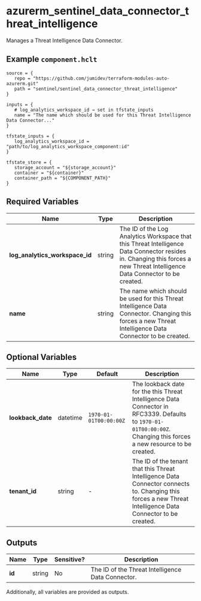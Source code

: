 # azurerm_sentinel_data_connector_threat_intelligence

Manages a Threat Intelligence Data Connector.

## Example `component.hclt`

```hcl
source = {
   repo = "https://github.com/jumidev/terraform-modules-auto-azurerm.git"   
   path = "sentinel/sentinel_data_connector_threat_intelligence"   
}

inputs = {
   # log_analytics_workspace_id → set in tfstate_inputs
   name = "The name which should be used for this Threat Intelligence Data Connector..."   
}

tfstate_inputs = {
   log_analytics_workspace_id = "path/to/log_analytics_workspace_component:id"   
}

tfstate_store = {
   storage_account = "${storage_account}"   
   container = "${container}"   
   container_path = "${COMPONENT_PATH}"   
}

```

## Required Variables

| Name | Type |  Description |
| ---- | --------- |  ----------- |
| **log_analytics_workspace_id** | string |  The ID of the Log Analytics Workspace that this Threat Intelligence Data Connector resides in. Changing this forces a new Threat Intelligence Data Connector to be created. | 
| **name** | string |  The name which should be used for this Threat Intelligence Data Connector. Changing this forces a new Threat Intelligence Data Connector to be created. | 

## Optional Variables

| Name | Type |  Default  |  Description |
| ---- | --------- |  ----------- | ----------- |
| **lookback_date** | datetime |  `1970-01-01T00:00:00Z`  |  The lookback date for the this Threat Intelligence Data Connector in RFC3339. Defaults to `1970-01-01T00:00:00Z`. Changing this forces a new resource to be created. | 
| **tenant_id** | string |  -  |  The ID of the tenant that this Threat Intelligence Data Connector connects to. Changing this forces a new Threat Intelligence Data Connector to be created. | 



## Outputs

| Name | Type | Sensitive? | Description |
| ---- | ---- | --------- | --------- |
| **id** | string | No  | The ID of the Threat Intelligence Data Connector. | 

Additionally, all variables are provided as outputs.
